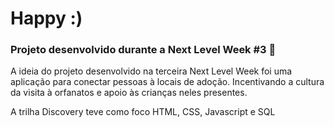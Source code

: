 # Happy :)
### Projeto desenvolvido durante a Next Level Week #3 🚀
A ideia do projeto desenvolvido na terceira Next Level Week foi uma aplicação para conectar pessoas à locais de adoção. Incentivando a cultura da visita à orfanatos e apoio às crianças neles presentes.

A trilha Discovery teve como foco HTML, CSS, Javascript e SQL
